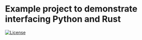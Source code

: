 # Example project to demonstrate interfacing Python and Rust

[![License](https://img.shields.io/badge/license-%20MIT-blue.svg)](LICENSE)
